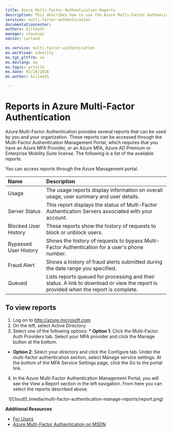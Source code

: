 ```yaml
---
title: Azure Multi-Factor Authentication Reports
description: This describes how to use the Azure Multi-Factor Authentication feature - reports.
services: multi-factor-authentication
documentationcenter: 
authors: billmath
manager: stevenpo
editor: curtand

ms.service: multi-factor-authentication
ms.workload: identity
ms.tgt_pltfrm: na
ms.devlang: na
ms.topic: article
ms.date: 02/16/2016
ms.author: billmath

---
```

# Reports in Azure Multi-Factor Authentication
Azure Multi-Factor Authentication provides several reports that can be used by you and your organization. These reports can be accessed through the Multi-Factor Authentication Management Portal, which requires that you have an Azure MFA Provider, or an Azure MFA, Azure AD Premium or Enterprise Mobility Suite license. The following is a list of the available reports.

You can access reports through the Azure Management portal.

| Name | Description |
|:--- |:--- |
| Usage |The usage reports display information on overall usage, user summary and user details. |
| Server Status |This report displays the status of Multi-Factor Authentication Servers associated with your account. |
| Blocked User History |These reports show the history of requests to block or unblock users. |
| Bypassed User History |Shows the history of requests to bypass Multi-Factor Authentication for a user's phone number. |
| Fraud Alert |Shows a history of fraud alerts submitted during the date range you specified. |
| Queued |Lists reports queued for processing and their status. A link to download or view the report is provided when the report is complete. |

## To view reports
1. Log on to http://azure.microsoft.com
2. On the left, select Active Directory.
3. Select one of the following options:   * **Option 1**: Click the Multi-Factor Auth Providers tab. Select your MFA provider and click the Manage button at the bottom.
* **Option 2**: Select your directory and click the Configure tab. Under the multi-factor authentication section, select Manage service settings. At the bottom of the MFA Service Settings page, click the Go to the portal link.


4. In the Azure Multi-Factor Authentication Management Portal, you will see the View a Report section in the left navigation. From here you can select the reports described above.

<center>![Cloud](./media/multi-factor-authentication-manage-reports/report.png)</center>


**Additional Resources**

* [For Users](multi-factor-authentication-end-user.md)
* [Azure Multi-Factor Authentication on MSDN](https://msdn.microsoft.com/library/azure/dn249471.aspx)

